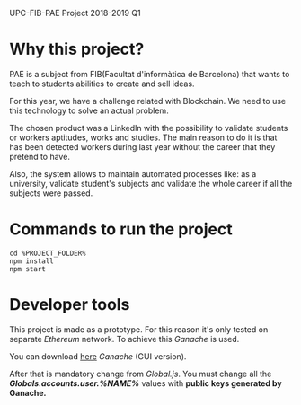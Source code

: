 UPC-FIB-PAE Project 2018-2019 Q1

# Why this project?
PAE is a subject from FIB(Facultat d'informàtica de Barcelona) that wants to teach to students abilities to create and sell ideas.

For this year, we have a challenge related with Blockchain. We need to use this technology to solve an actual problem.

The chosen product was a LinkedIn with the possibility to validate students or workers aptitudes, works and studies. The main reason to do it is that has been detected workers during last year without the career that they pretend to have.

Also, the system allows to maintain automated processes like: as a university, validate student's subjects and validate the whole career if all the subjects were passed.

# Commands to run the project
```
cd %PROJECT_FOLDER%
npm install
npm start
```

# Developer tools
This project is made as a prototype. For this reason it's only tested on separate _Ethereum_ network. To achieve this _Ganache_ is used.

You can download [here](https://truffleframework.com/ganache) _Ganache_ (GUI version).

After that is mandatory change from _Global.js_. You must change all the **_Globals.accounts.user.%NAME%_** values with **public keys generated by Ganache.**